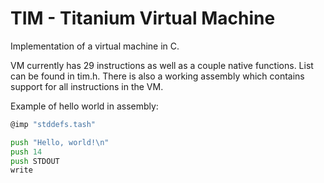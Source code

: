 # TIM - Titanium Virtual Machine

Implementation of a virtual machine in C.

VM currently has 29 instructions as well as a couple native functions. List can be found in tim.h.
There is also a working assembly which contains support for all instructions in the VM. 

Example of hello world in assembly:
```asm
@imp "stddefs.tash"

push "Hello, world!\n"
push 14
push STDOUT
write
```
